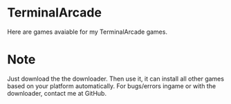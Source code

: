 # TerminalArcade
Here are games avaiable for my TerminalArcade games.

# Note
Just download the the downloader.
Then use it, it can install all other games based on your platform automatically.
For bugs/errors ingame or with the downloader, contact me at GitHub.